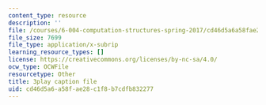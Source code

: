 ```yaml
---
content_type: resource
description: ''
file: /courses/6-004-computation-structures-spring-2017/cd46d5a6a58fae28c1f8b7cdfb832277_vJqBBh2XFTM.srt
file_size: 7699
file_type: application/x-subrip
learning_resource_types: []
license: https://creativecommons.org/licenses/by-nc-sa/4.0/
ocw_type: OCWFile
resourcetype: Other
title: 3play caption file
uid: cd46d5a6-a58f-ae28-c1f8-b7cdfb832277
---
```

